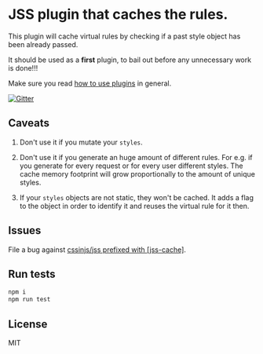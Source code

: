 # JSS plugin that caches the rules.

This plugin will cache virtual rules by checking if a past style object has been already passed.

It should be used as a __first__ plugin, to bail out before any unnecessary work is done!!!

Make sure you read [how to use
plugins](https://github.com/cssinjs/jss/blob/master/docs/setup.md#setup-with-plugins)
in general.

[![Gitter](https://badges.gitter.im/JoinChat.svg)](https://gitter.im/cssinjs/lobby)

## Caveats

1. Don't use it if you mutate your `styles`.

1. Don't use it if you generate an huge amount of different rules. For e.g. if you generate for every request or for every user different styles. The cache memory footprint will grow proportionally to the amount of unique styles.

1. If your `styles` objects are not static, they won't be cached. It adds a flag to the object in order to identify it and reuses the virtual rule for it then.


## Issues

File a bug against [cssinjs/jss prefixed with \[jss-cache\]](https://github.com/cssinjs/jss/issues/new?title=[jss-cache]%20).

## Run tests

```bash
npm i
npm run test
```

## License

MIT

